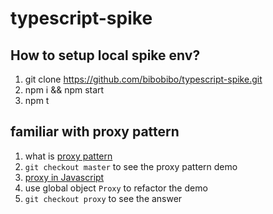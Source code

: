 # typescript-spike

## How to setup local spike env?
1. git clone https://github.com/bibobibo/typescript-spike.git
2. npm i && npm start
3. npm t

## familiar with proxy pattern 
1. what is [proxy pattern](https://refactoring.guru/design-patterns/proxy)
2. `git checkout master` to see the proxy pattern demo
3. [proxy in Javascript](https://developer.mozilla.org/en-US/docs/Web/JavaScript/Reference/Global_Objects/Proxy) 
4. use global object `Proxy` to refactor the demo
5. `git checkout proxy` to see the answer
